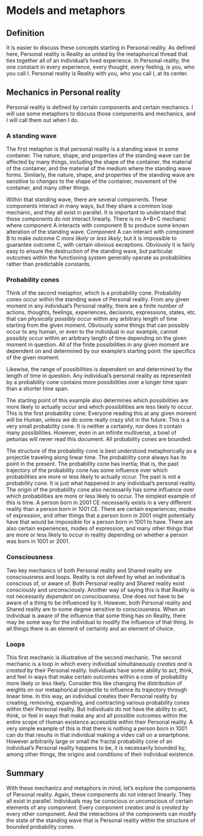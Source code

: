 # Models and metaphors 

## Definition 

It is easier to discuss these concepts starting in Personal reality. As defined here, Personal reality is Reality as united by the metaphorical thread that ties together all of an individual’s lived experience. In Personal reality, the one constant in every experience, every thought, every feeling, is you, who you call I. Personal reality is Reality with you, who you call I, at its center. 

## Mechanics in Personal reality

Personal reality is defined by certain components and certain mechanics. I will use some metaphors to discuss those components and mechanics, and I will call them out when I do. 

### A standing wave

The first metaphor is that personal reality is a standing wave in some container. The nature, shape, and properties of the standing wave can be affected by many things, including the shape of the container, the material of the container, and the material of the medium where the standing wave forms. Similarly, the nature, shape, and properties of the standing wave are sensitive to *changes* to the shape of the container, movement of the container, and many other things.    

Within that standing wave, there are several components. These components interact in many ways, but they share a common loop mechanic, and they all exist in parallel. It is important to understand that these components do not interact linearly. There is no A+B=C mechanic where component A interacts with component B to produce some known alteration of the standing wave. Component A can interact with component B to make outcome C *more likely* or *less likely*, but it is impossible to guarantee outcome C, with certain obvious exceptions. Obviously it is fairly easy to ensure the destruction of the standing wave, but particular outcomes within the functioning system generally operate as probabilities rather than predictable constants. 

### Probability cones

Think of the second metaphor, which is a probability cone. Probability cones occur within the standing wave of Personal reality. From any given moment in any individual’s Personal reality, there are a finite number of actions, thoughts, feelings, experiences, decisions, expressions, states, etc. that can *physically possibly* occur within any arbitrary length of time starting from the given moment. Obviously some things that can possibly occur to any human, or even to the individual in our example, cannot possibly occur within an arbitrary length of time depending on the given moment in question. All of the finite possibilities in any given moment are dependent on and determined by our example’s starting point: the specifics of the given moment. 

Likewise, the range of possibilities is dependent on and determined by the length of time in question. Any individual’s personal reality as represented by a probability cone contains more possibilities over a longer time span than a shorter time span.  

The starting point of this example also determines which possibilities are more likely to actually occur and which possibilities are less likely to occur. This is the first probability cone: Everyone reading this at any given moment will be Human, unless we do some really crazy shit in the future. This is a very small probability cone. It is neither a certainty, nor does it contain many possibilities. However, even in an infinite multiverse, a bowl of petunias will never read this document. All probability cones are bounded. 

The structure of the probability cone is best understood metaphorically as a projectile traveling along linear time. The probability cone always has its point in the present. The probability cone has inertia; that is, the past trajectory of the probability cone has some influence over which probabilities are more or less likely to actually occur. The past is not a probability cone. It is just what happened in any individual’s personal reality. The origin of the probability cone also necessarily has some influence over which probabilities are more or less likely to occur. The simplest example of this is time. A person born in 2001 CE necessarily exists in a very different reality than a person born in 1001 CE. There are certain experiences, modes of expression, and other things that a person born in 2001 might potentially have that would be impossible for a person born in 1001 to have. There are also certain experiences, modes of expression, and many other things that are more or less likely to occur in reality depending on whether a person was born in 1001 or 2001. 

### Consciousness

Two key mechanics of both Personal reality and Shared reality are consciousness and loops. Reality is not defined by what an individual is conscious of, or aware of. Both Personal reality and Shared reality exist consciously and unconsciously. Another way of saying this is that Reality is not necessarily *dependent* on consciousness. One does not have to be aware of a thing to be influenced by it. However, both Personal reality and Shared reality are to some degree sensitive to consciousness. When an individual is aware of the influence that some thing has on Reality, there may be some way for the individual to modify the influence of that thing. In all things there is an element of certainty and an element of choice.       

### Loops

This first mechanic is illustrative of the second mechanic. The second mechanic is a loop in which every individual simultaneously *creates and is created by* their Personal reality. Individuals have some ability to act, think, and feel in ways that make certain outcomes within a cone of probability more likely or less likely. Consider this like changing the distribution of weights on our metaphorical projectile to influence its trajectory through linear time. In this way, an individual creates their Personal reality by creating, removing, expanding, and contracting various probability cones within their Personal reality. But individuals do not have the ability to act, think, or feel in ways that make any and all possible outcomes within the entire scope of Human existence accessible within their Personal reality. A very simple example of this is that there is nothing a person born in 1001 can do that results in that individual making a video call on a smartphone. However arbitrarily large or small the fractal probability cone of an individual’s Personal reality happens to be, it is necessarily bounded by, among other things, the origins and conditions of their individual existence. 

## Summary

With these mechanics and metaphors in mind, let’s explore the components of Personal reality. Again, these components do not interact linearly. They all exist in parallel. Individuals may be conscious or unconscious of certain elements of any component. Every component *creates and is created by* every other component. And the interactions of the components can modify the state of the standing wave that is Personal reality within the structure of bounded probability cones.  